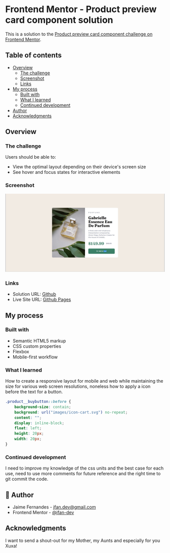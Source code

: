 # Frontend Mentor - Product preview card component solution

This is a solution to the [Product preview card component challenge on Frontend Mentor](https://www.frontendmentor.io/challenges/product-preview-card-component-GO7UmttRfa).

## Table of contents

- [Overview](#overview)
  - [The challenge](#the-challenge)
  - [Screenshot](#screenshot)
  - [Links](#links)
- [My process](#my-process)
  - [Built with](#built-with)
  - [What I learned](#what-i-learned)
  - [Continued development](#continued-development)
- [Author](#author)
- [Acknowledgments](#acknowledgments)

## Overview

### The challenge

Users should be able to:

- View the optimal layout depending on their device's screen size
- See hover and focus states for interactive elements

### Screenshot

![Solution Screenshot](images/Frontend%20Mentor%20-%20Product%20preview%20card%20component.jpg)

### Links

- Solution URL: [Github](https://github.com/jfan-dev/Product-preview-card-component)
- Live Site URL: [Github Pages](https://jfan-dev.github.io/Product-preview-card-component/)

## My process

### Built with

- Semantic HTML5 markup
- CSS custom properties
- Flexbox
- Mobile-first workflow

### What I learned

How to create a responsive layout for mobile and web while maintaining the size for various web screen resolutions, noneless how to apply a icon before the text for a button.

```css
.product__buybutton::before {
    background-size: contain;
    background: url("images/icon-cart.svg") no-repeat;
    content: "";
    display: inline-block;
    float: left;
    height: 20px;
    width: 20px;
}
```

### Continued development

I need to improve my knowledge of the css units and the best case for each use, need to use more comments for future reference and the right time to git commit the code.

## 🐼 Author

- Jaime Fernandes - jfan.dev@gmail.com
- Frontend Mentor - [@jfan-dev](https://www.frontendmentor.io/profile/jfan-dev)

## Acknowledgments

I want to send a shout-out for my Mother, my Aunts and especially for you Xuxa!


